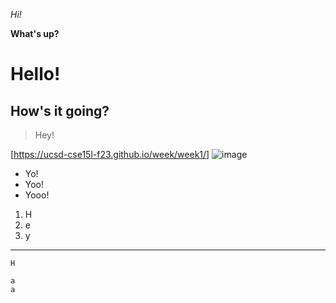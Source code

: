 *Hi!*

**What's up?**
# Hello!
## How's it going?
> Hey!

[https://ucsd-cse15l-f23.github.io/week/week1/]
![image](https://github.com/howardhamilton1/cse15l-lab-reports/assets/141745300/250bfa2a-bca1-4a8f-8164-c5f094db781e)
* Yo!
* Yoo!
* Yooo!
1. H
2. e
3. y
---
`H`

```
a
a
```
